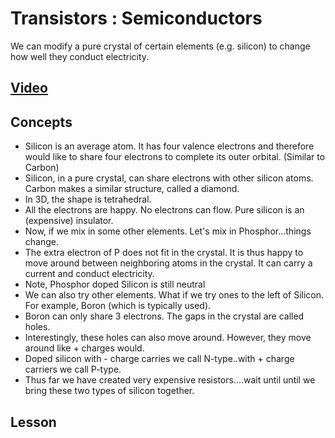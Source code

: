 # Transistors : Semiconductors
We can modify a pure crystal of certain elements (e.g. silicon) to change how well they conduct electricity.

## [Video](https://vimeo.com/1032460818)

## Concepts
- Silicon is an average atom. It has four valence electrons and therefore would like to share four electrons to complete its outer orbital. (Similar to Carbon)
- Silicon, in a pure crystal, can share electrons with other silicon atoms. Carbon makes a similar structure, called a diamond.
- In 3D, the shape is tetrahedral.
- All the electrons are happy. No electrons can flow. Pure silicon is an (expensive) insulator.
- Now, if we mix in some other elements. Let's mix in Phosphor...things change.
- The extra electron of P does not fit in the crystal. It is thus happy to move around between neighboring atoms in the crystal. It can carry a current and conduct electricity.
- Note, Phosphor doped Silicon is still neutral
- We can also try other elements. What if we try ones to the left of Silicon. For example, Boron (which is typically used).
- Boron can only share 3 electrons. The gaps in the crystal are called holes.
- Interestingly, these holes can also move around. However, they move around like + charges would.
- Doped silicon with - charge carries we call N-type..with + charge carriers we call P-type.
- Thus far we have created very expensive resistors....wait until until we bring these two types of silicon together.

## Lesson
